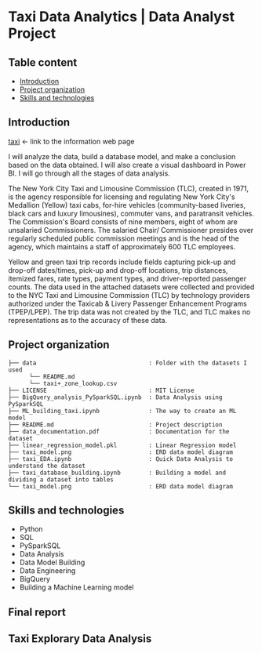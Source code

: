 # Taxi Data Analytics | Data Analyst Project

## Table content
- [Introduction](#introduction)
- [Project organization](#project-organization)
- [Skills and technologies](#skills-and-technologies)


## Introduction
[taxi](https://www.nyc.gov/site/tlc/about/tlc-trip-record-data.page) <- link to the information web page

I will analyze the data, build a database model, and make a conclusion based on the data obtained. I will also create a visual dashboard in Power BI. I will go through all the stages of data analysis.

The New York City Taxi and Limousine Commission (TLC), created in 1971, is the agency responsible for licensing and regulating New York City's Medallion (Yellow) taxi cabs, for-hire vehicles (community-based liveries, black cars and luxury limousines), commuter vans, and paratransit vehicles. The Commission's Board consists of nine members, eight of whom are unsalaried Commissioners. The salaried Chair/ Commissioner presides over regularly scheduled public commission meetings and is the head of the agency, which maintains a staff of approximately 600 TLC employees.


Yellow and green taxi trip records include fields capturing pick-up and drop-off dates/times, pick-up and drop-off locations, trip distances, itemized fares, rate types, payment types, and driver-reported passenger counts. The data used in the attached datasets were collected and provided to the NYC Taxi and Limousine Commission (TLC) by technology providers authorized under the Taxicab & Livery Passenger Enhancement Programs (TPEP/LPEP). The trip data was not created by the TLC, and TLC makes no representations as to the accuracy of these data.



## Project organization
```
├── data                                : Folder with the datasets I used
      └── README.md
      └── taxi+_zone_lookup.csv
├── LICENSE                             : MIT License        
├── BigQuery_analysis_PySparkSQL.ipynb  : Data Analysis using PySparkSQL
├── ML_building_taxi.ipynb              : The way to create an ML model
├── README.md                           : Project description
├── data_documentation.pdf              : Documentation for the dataset
├── linear_regression_model.pkl         : Linear Regression model
├── taxi_model.png                      : ERD data model diagram
├── taxi_EDA.ipynb                      : Quick Data Analysis to understand the dataset
├── taxi_database_building.ipynb        : Building a model and dividing a dataset into tables
└── taxi_model.png                      : ERD data model diagram
```


## Skills and technologies
* Python
* SQL
* PySparkSQL
* Data Analysis
* Data Model Building
* Data Engineering
* BigQuery
* Building a Machine Learning model


## Final report 

## Taxi Explorary Data Analysis

